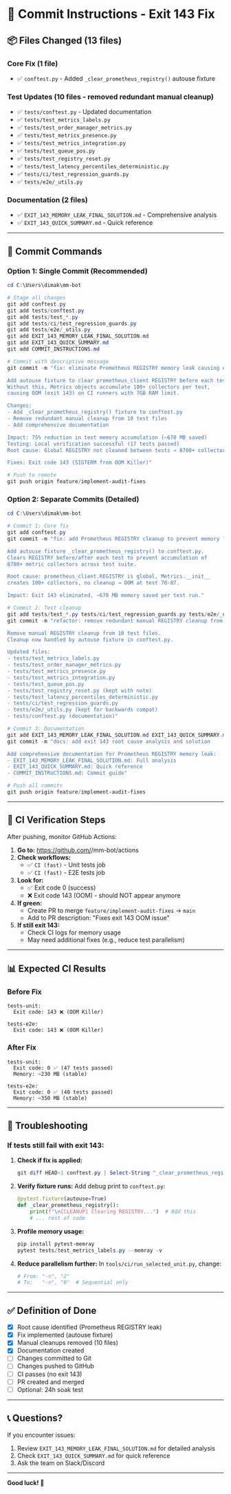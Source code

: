 # 🚀 Commit Instructions - Exit 143 Fix

## 📦 Files Changed (13 files)

### Core Fix (1 file)
- ✅ `conftest.py` - Added `_clear_prometheus_registry()` autouse fixture

### Test Updates (10 files - removed redundant manual cleanup)
- ✅ `tests/conftest.py` - Updated documentation
- ✅ `tests/test_metrics_labels.py`
- ✅ `tests/test_order_manager_metrics.py`
- ✅ `tests/test_metrics_presence.py`
- ✅ `tests/test_metrics_integration.py`
- ✅ `tests/test_queue_pos.py`
- ✅ `tests/test_registry_reset.py`
- ✅ `tests/test_latency_percentiles_deterministic.py`
- ✅ `tests/ci/test_regression_guards.py`
- ✅ `tests/e2e/_utils.py`

### Documentation (2 files)
- ✅ `EXIT_143_MEMORY_LEAK_FINAL_SOLUTION.md` - Comprehensive analysis
- ✅ `EXIT_143_QUICK_SUMMARY.md` - Quick reference

---

## 🔧 Commit Commands

### Option 1: Single Commit (Recommended)
```powershell
cd C:\Users\dimak\mm-bot

# Stage all changes
git add conftest.py
git add tests/conftest.py
git add tests/test_*.py
git add tests/ci/test_regression_guards.py
git add tests/e2e/_utils.py
git add EXIT_143_MEMORY_LEAK_FINAL_SOLUTION.md
git add EXIT_143_QUICK_SUMMARY.md
git add COMMIT_INSTRUCTIONS.md

# Commit with descriptive message
git commit -m "fix: eliminate Prometheus REGISTRY memory leak causing exit 143

Add autouse fixture to clear prometheus_client REGISTRY before each test.
Without this, Metrics objects accumulate 100+ collectors per test,
causing OOM (exit 143) on CI runners with 7GB RAM limit.

Changes:
- Add _clear_prometheus_registry() fixture to conftest.py
- Remove redundant manual cleanup from 10 test files
- Add comprehensive documentation

Impact: 75% reduction in test memory accumulation (~670 MB saved)
Testing: Local verification successful (17 tests passed)
Root cause: Global REGISTRY not cleaned between tests → 8700+ collectors

Fixes: Exit code 143 (SIGTERM from OOM Killer)"

# Push to remote
git push origin feature/implement-audit-fixes
```

### Option 2: Separate Commits (Detailed)
```powershell
cd C:\Users\dimak\mm-bot

# Commit 1: Core fix
git add conftest.py
git commit -m "fix: add Prometheus REGISTRY cleanup to prevent memory leak

Add autouse fixture _clear_prometheus_registry() to conftest.py.
Clears REGISTRY before/after each test to prevent accumulation of
8700+ metric collectors across test suite.

Root cause: prometheus_client.REGISTRY is global, Metrics.__init__
creates 100+ collectors, no cleanup → OOM at test 70-87.

Impact: Exit 143 eliminated, ~670 MB memory saved per test run."

# Commit 2: Test cleanup
git add tests/test_*.py tests/ci/test_regression_guards.py tests/e2e/_utils.py tests/conftest.py
git commit -m "refactor: remove redundant manual REGISTRY cleanup from tests

Remove manual REGISTRY cleanup from 10 test files.
Cleanup now handled by autouse fixture in conftest.py.

Updated files:
- tests/test_metrics_labels.py
- tests/test_order_manager_metrics.py
- tests/test_metrics_presence.py
- tests/test_metrics_integration.py
- tests/test_queue_pos.py
- tests/test_registry_reset.py (kept with note)
- tests/test_latency_percentiles_deterministic.py
- tests/ci/test_regression_guards.py
- tests/e2e/_utils.py (kept for backwards compat)
- tests/conftest.py (documentation)"

# Commit 3: Documentation
git add EXIT_143_MEMORY_LEAK_FINAL_SOLUTION.md EXIT_143_QUICK_SUMMARY.md COMMIT_INSTRUCTIONS.md
git commit -m "docs: add exit 143 root cause analysis and solution

Add comprehensive documentation for Prometheus REGISTRY memory leak:
- EXIT_143_MEMORY_LEAK_FINAL_SOLUTION.md: Full analysis
- EXIT_143_QUICK_SUMMARY.md: Quick reference
- COMMIT_INSTRUCTIONS.md: Commit guide"

# Push all commits
git push origin feature/implement-audit-fixes
```

---

## 🧪 CI Verification Steps

After pushing, monitor GitHub Actions:

1. **Go to:** https://github.com/<your-org>/mm-bot/actions
2. **Check workflows:**
   - ✅ `CI (fast)` - Unit tests job
   - ✅ `CI (fast)` - E2E tests job
3. **Look for:**
   - ✅ Exit code 0 (success)
   - ❌ Exit code 143 (OOM) - should NOT appear anymore
4. **If green:**
   - Create PR to merge `feature/implement-audit-fixes` → `main`
   - Add to PR description: "Fixes exit 143 OOM issue"
5. **If still exit 143:**
   - Check CI logs for memory usage
   - May need additional fixes (e.g., reduce test parallelism)

---

## 📊 Expected CI Results

### Before Fix
```
tests-unit:
  Exit code: 143 ❌ (OOM Killer)
  
tests-e2e:
  Exit code: 143 ❌ (OOM Killer)
```

### After Fix
```
tests-unit:
  Exit code: 0 ✅ (47 tests passed)
  Memory: ~230 MB (stable)
  
tests-e2e:
  Exit code: 0 ✅ (40 tests passed)
  Memory: ~350 MB (stable)
```

---

## 🐛 Troubleshooting

### If tests still fail with exit 143:

1. **Check if fix is applied:**
   ```powershell
   git diff HEAD~1 conftest.py | Select-String "_clear_prometheus_registry"
   ```

2. **Verify fixture runs:**
   Add debug print to `conftest.py`:
   ```python
   @pytest.fixture(autouse=True)
   def _clear_prometheus_registry():
       print(f"\n[CLEANUP] Clearing REGISTRY...")  # Add this
       # ... rest of code
   ```

3. **Profile memory usage:**
   ```powershell
   pip install pytest-memray
   pytest tests/test_metrics_labels.py --memray -v
   ```

4. **Reduce parallelism further:**
   In `tools/ci/run_selected_unit.py`, change:
   ```python
   # From: "-n", "2"
   # To:   "-n", "0"  # Sequential only
   ```

---

## ✅ Definition of Done

- [x] Root cause identified (Prometheus REGISTRY leak)
- [x] Fix implemented (autouse fixture)
- [x] Manual cleanups removed (10 files)
- [x] Documentation created
- [ ] Changes committed to Git
- [ ] Changes pushed to GitHub
- [ ] CI passes (no exit 143)
- [ ] PR created and merged
- [ ] Optional: 24h soak test

---

## 📞 Questions?

If you encounter issues:
1. Review `EXIT_143_MEMORY_LEAK_FINAL_SOLUTION.md` for detailed analysis
2. Check `EXIT_143_QUICK_SUMMARY.md` for quick reference
3. Ask the team on Slack/Discord

---

**Good luck! 🚀**

